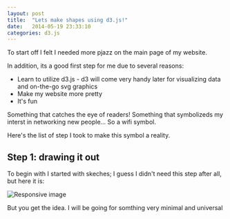 ```yaml
---
layout: post
title:  "Lets make shapes using d3.js!"
date:   2014-05-19 23:33:10
categories: d3.js
---
```


To start off I felt I needed more pjazz on the main page of my website.

In addition, its a good first step for me due to several reasons:

 * Learn to utilize d3.js - d3 will come very handy later for visualizing data and on-the-go svg graphics
 * Make my website more pretty
 * It's fun

Something that catches the eye of readers! Something that symbolizeds my interst in networking new people... So a wifi symbol. 

Here's the list of step I took to make this symbol a reality.

## Step 1: drawing it out

To begin with I started with skeches; I guess I didn't need this step after all, but here it is:

<img src="http://i.imgur.com/l4g6V3T.jpg" class="img-responsive" alt="Responsive image">


But you get the idea. I will be going for somthing very minimal and universal

